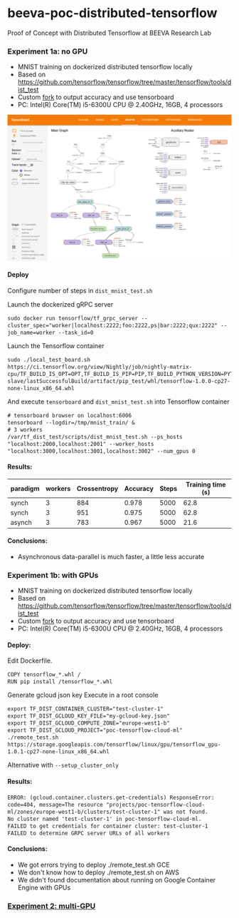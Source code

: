 # beeva-poc-distributed-tensorflow
Proof of Concept with Distributed Tensorflow at BEEVA Research Lab

### Experiment 1a: no GPU

* MNIST training on dockerized distributed tensorflow locally
* Based on https://github.com/tensorflow/tensorflow/tree/master/tensorflow/tools/dist_test
* Custom [fork](https://github.com/beeva-enriqueotero/tensorflow/blob/master/tensorflow/tools/dist_test/python/mnist_replica.py) to output accuracy and use tensorboard
* PC: Intel(R) Core(TM) i5-6300U CPU @ 2.40GHz, 16GB, 4 processors

![Tensorboard](/images/tensorboard_mnist.png)

#### Deploy

Configure number of steps in `dist_mnist_test.sh`

Launch the dockerized gRPC server
```
sudo docker run tensorflow/tf_grpc_server --cluster_spec="worker|localhost:2222;foo:2222,ps|bar:2222;qux:2222" --job_name=worker --task_id=0
```
Launch the Tensorflow container
```
sudo ./local_test_board.sh https://ci.tensorflow.org/view/Nightly/job/nightly-matrix-cpu/TF_BUILD_IS_OPT=OPT,TF_BUILD_IS_PIP=PIP,TF_BUILD_PYTHON_VERSION=PYTHON2,label=cpu-slave/lastSuccessfulBuild/artifact/pip_test/whl/tensorflow-1.0.0-cp27-none-linux_x86_64.whl
```
And execute `tensorboard` and `dist_mnist_test.sh` into Tensorflow container
```
# tensorboard browser on localhost:6006
tensorboard --logdir=/tmp/mnist_train/ &
# 3 workers
/var/tf_dist_test/scripts/dist_mnist_test.sh --ps_hosts "localhost:2000,localhost:2001" --worker_hosts "localhost:3000,localhost:3001,localhost:3002" --num_gpus 0
```

#### Results:

| paradigm | workers | Crossentropy | Accuracy | Steps | Training time (s)
| --- | --- | --- | --- | --- | ---
| synch | 3 | 884 | 0.978 | 5000 | 62.8
| synch | 3 | 951 | 0.975 | 5000 | 62.8
| asynch | 3 | 783 | 0.967 | 5000 | 21.6


#### Conclusions: 
* Asynchronous data-parallel is much faster, a little less accurate


### Experiment 1b: with GPUs

* MNIST training on dockerized distributed tensorflow locally
* Based on https://github.com/tensorflow/tensorflow/tree/master/tensorflow/tools/dist_test
* Custom [fork](https://github.com/beeva-enriqueotero/tensorflow/blob/master/tensorflow/tools/dist_test/python/mnist_replica.py) to output accuracy and use tensorboard
* PC: Intel(R) Core(TM) i5-6300U CPU @ 2.40GHz, 16GB, 4 processors

#### Deploy:
Edit Dockerfile.
```
COPY tensorflow_*.whl /
RUN pip install /tensorflow_*.whl

```
Generate gcloud json key
Execute in a root console
```
export TF_DIST_CONTAINER_CLUSTER="test-cluster-1"
export TF_DIST_GCLOUD_KEY_FILE="my-gcloud-key.json"
export TF_DIST_GCLOUD_COMPUTE_ZONE="europe-west1-b"
export TF_DIST_GCLOUD_PROJECT="poc-tensorflow-cloud-ml"
./remote_test.sh https://storage.googleapis.com/tensorflow/linux/gpu/tensorflow_gpu-1.0.1-cp27-none-linux_x86_64.whl
```
Alternative with `--setup_cluster_only`

#### Results:
```
ERROR: (gcloud.container.clusters.get-credentials) ResponseError: code=404, message=The resource "projects/poc-tensorflow-cloud-ml/zones/europe-west1-b/clusters/test-cluster-1" was not found.
No cluster named 'test-cluster-1' in poc-tensorflow-cloud-ml.
FAILED to get credentials for container cluster: test-cluster-1
FAILED to determine GRPC server URLs of all workers
```
#### Conclusions: 
* We got errors trying to deploy ./remote_test.sh GCE
* We don't know how to deploy ./remote_test.sh on AWS
* We didn't found documentation about running on Google Container Engine with GPUs

### [Experiment 2: multi-GPU](README_multigpu.md)
